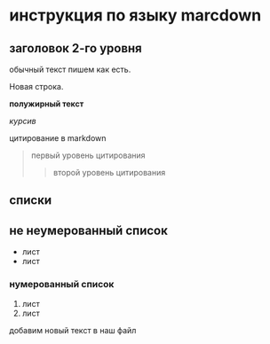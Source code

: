 # инструкция по языку marcdown

## заголовок 2-го уровня

обычный текст пишем как есть.

Новая строка.

**полужирный текст**

*курсив*

цитирование в markdown
> первый уровень цитирования 
>>второй уровень цитирования 

## списки 
## не неумерованный список 
* лист
* лист 

### нумерованный список
1. лист
2. лист

добавим новый текст в наш файл
